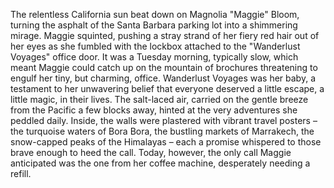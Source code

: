 The relentless California sun beat down on Magnolia "Maggie" Bloom, turning the asphalt of the Santa Barbara parking lot into a shimmering mirage.  Maggie squinted, pushing a stray strand of her fiery red hair out of her eyes as she fumbled with the lockbox attached to the "Wanderlust Voyages" office door.  It was a Tuesday morning, typically slow, which meant Maggie could catch up on the mountain of brochures threatening to engulf her tiny, but charming, office.  Wanderlust Voyages was her baby, a testament to her unwavering belief that everyone deserved a little escape, a little magic, in their lives.  The salt-laced air, carried on the gentle breeze from the Pacific a few blocks away, hinted at the very adventures she peddled daily.  Inside, the walls were plastered with vibrant travel posters – the turquoise waters of Bora Bora, the bustling markets of Marrakech, the snow-capped peaks of the Himalayas – each a promise whispered to those brave enough to heed the call.  Today, however, the only call Maggie anticipated was the one from her coffee machine, desperately needing a refill.
